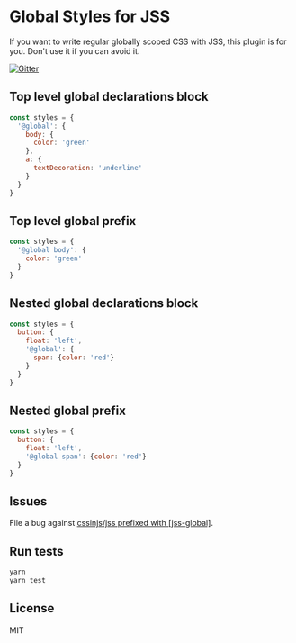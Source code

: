 # Global Styles for JSS

If you want to write regular globally scoped CSS with JSS, this plugin is for you. Don't use it if you can avoid it.

[![Gitter](https://badges.gitter.im/JoinChat.svg)](https://gitter.im/cssinjs/lobby)

## Top level global declarations block

```javascript
const styles = {
  '@global': {
    body: {
      color: 'green'
    },
    a: {
      textDecoration: 'underline'
    }
  }
}
```

## Top level global prefix

```javascript
const styles = {
  '@global body': {
    color: 'green'
  }
}
```

## Nested global declarations block

```javascript
const styles = {
  button: {
    float: 'left',
    '@global': {
      span: {color: 'red'}
    }
  }
}
```

## Nested global prefix

```javascript
const styles = {
  button: {
    float: 'left',
    '@global span': {color: 'red'}
  }
}
```

## Issues

File a bug against [cssinjs/jss prefixed with \[jss-global\]](https://github.com/cssinjs/jss/issues/new?title=[jss-global]%20).

## Run tests

```bash
yarn
yarn test
```

## License

MIT
